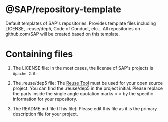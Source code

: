 # @SAP/repository-template
Default templates of SAP's repositories. Provides template files including LICENSE, .reuse/dep5, Code of Conduct, etc... All repositories on github.com/SAP will be created based on this template.

# Containing files

1. The LICENSE file:
In the most cases, the license of SAP's projects is `Apache 2.0`.

2. The .reuse/dep5 file: 
The [Reuse Tool](https://reuse.software/) must be used for your open source project. You can find the .reuse/dep5 in the project initial. Please replace the parts inside the single angle quotation marks < > by the specific information for your repository.

3. The README.md file (This file):
Please edit this file as it is the primary description file for your project.
